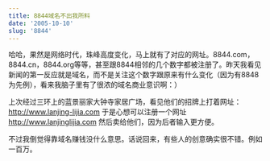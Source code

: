 ```yaml
---
title: 8844域名不出我所料
date: '2005-10-10'
slug: '8844'
---
```


哈哈，果然是网络时代，珠峰高度变化，马上就有了对应的网址。8844.com，8844.cn，8844.org等等，甚至跟8844相邻的几个数字都被注册了。昨天我看见新闻的第一反应就是域名，而不是关注这个数字跟原来有什么变化（因为有8848为先例），看来我脑子里有了很浓的域名商业意识啊：）

上次经过三环上的蓝景丽家大钟寺家居广场，看见他们的招牌上打着网址：<http://www.lanjing-lijia.com> 于是心想可以注册一个网址 <http://www.lanjinglijia.com> 然后卖给他们，因为后者输入更方便。

不过我倒觉得靠域名赚钱没什么意思。话说回来，有些人的创意确实很不错。例如一百万。
